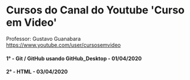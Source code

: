# Cursos do Canal do Youtube 'Curso em Video'
Professor: Gustavo Guanabara https://www.youtube.com/user/cursosemvideo

#### 1° - Git / GitHub usando GitHub_Desktop - 01/04/2020
#### 2° - HTML - 03/04/2020
